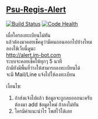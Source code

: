 [Psu-Regis-Alert](http://alert.im-bot.com)
------------

[![Build
Status](https://travis-ci.org/ibotdotout/psu-regis-alert.svg?branch=master)](https://travis-ci.org/ibotdotout/psu-regis-alert)
[![Code
Health](https://landscape.io/github/ibotdotout/psu-regis-alert/master/landscape.svg?style=flat-square)](https://landscape.io/github/ibotdotout/psu-regis-alert/master)


เผื่อใครลงทะเบียนไม่ทัน   
แล้วต้องมาคอยเช็คดูว่ามีคนถอนออกไปบ้างไหม  
ลองใช้เว็บนี้ดูนะ  
http://alert.im-bot.com  
ระบบจะคอยเช็คให้ทุกๆ 5 นาที  
ถ้ามียังมีพื้นที่ว่างให้สามารถลงทะเบียนได้  
จะมี Mail/Line แจ้งไปให้ลงทะเบียน  

เงื่อนไข:  
1. ถ้าส่งแจ้งไปแล้ว ข้อมูลจะถูกลบออกนะครับ  
ต้องมา add ข้อมูลใหม่ ถ้าลงไม่ทัน  
2. ใครมีคำแนะนำไร โพสไว้ได้เลย  
